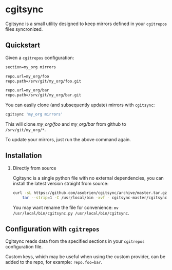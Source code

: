 cgitsync
========
Cgitsync is a small utility designed to keep mirrors defined in your
`cgitrepos` files syncronized. 


Quickstart
----------
Given a `cgitrepos` configuration:

```txt
section=my_org mirrors

repo.url=my_org/foo
repo.path=/srv/git/my_org/foo.git

repo.url=my_org/bar
repo.path=/srv/git/my_org/bar.git
```

You can easily clone (and subsequently update) mirrors with `cgitsync`:

```bash
cgitsync 'my_org mirrors'
```

This will clone *my_org/foo* and *my_org/bar* from github to `/srv/git/my_org/*`.

To update your mirrors, just run the above command again.


Installation
------------
1. Directly from source
    
    Cgitsync is a single python file with no external dependencies, you can
    install the latest version straight from source:

    ```bash
    curl -sL https://github.com/asobrien/cgitsync/archive/master.tar.gz | \
        tar --strip=1 -C /usr/local/bin -xvf - cgitsync-master/cgitsync.py
    ```

    You may want rename the file for convenience: 
    `mv /usr/local/bin/cgitsync.py /usr/local/bin/cgitsync`.


Configuration with `cgitrepos`
------------------------------
Cgitsync reads data from the specified sections in your `cgitrepos`
configuration file.

Custom keys, which may be useful when using the custom provider, can be
added to the repo, for example: `repo.foo=bar`.

